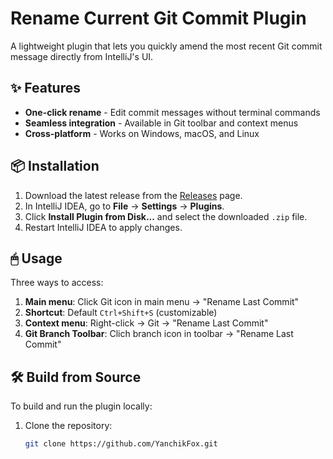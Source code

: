 # Rename Current Git Commit Plugin

A lightweight plugin that lets you quickly amend the most recent Git commit message directly from IntelliJ's UI.

## ✨ Features
- **One-click rename** - Edit commit messages without terminal commands
- **Seamless integration** - Available in Git toolbar and context menus
- **Cross-platform** - Works on Windows, macOS, and Linux

## 📦 Installation
1. Download the latest release from the [Releases](https://github.com/YanchikFox/RenameCurrentCommit/releases) page.
2. In IntelliJ IDEA, go to **File** → **Settings** → **Plugins**.
3. Click **Install Plugin from Disk...** and select the downloaded `.zip` file.
4. Restart IntelliJ IDEA to apply changes.

## 🖱 Usage
Three ways to access:
1. **Main menu**: Click Git icon in main menu → "Rename Last Commit"
2. **Shortcut**: Default `Ctrl+Shift+S` (customizable)
3. **Context menu**: Right-click → Git → "Rename Last Commit"
4. **Git Branch Toolbar**: Clich branch icon in toolbar → "Rename Last Commit"

## 🛠 Build from Source
To build and run the plugin locally:
1. Clone the repository:
   ```sh
   git clone https://github.com/YanchikFox.git
